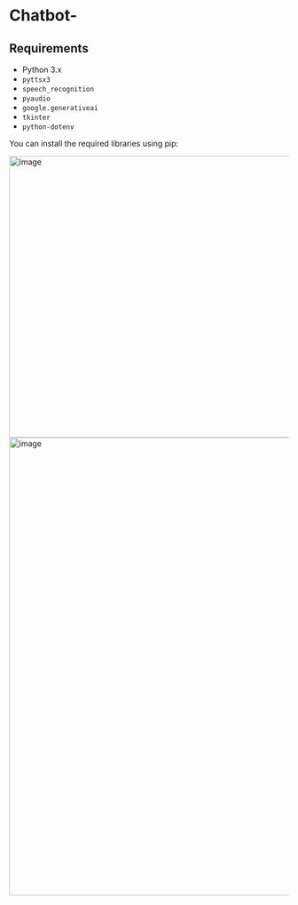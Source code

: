 # Chatbot-

## Requirements

- Python 3.x
- `pyttsx3`
- `speech_recognition`
- `pyaudio`
- `google.generativeai`
- `tkinter`
- `python-dotenv`

You can install the required libraries using pip:


<img width="507" alt="image" src="https://github.com/user-attachments/assets/e0032e42-75db-4b7d-8673-37afeaf75823">








<img width="824" alt="image" src="https://github.com/user-attachments/assets/7d18ff39-4c3e-4408-b55f-a983f808e1ab">
